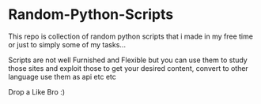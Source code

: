 # Random-Python-Scripts
This repo is collection of random python scripts that i made in my free time or just to simply some of my tasks...


Scripts are not well Furnished and Flexible but you can use them to study those sites and exploit those to get your desired content, convert to other language use them as api etc etc

Drop a Like Bro :)
